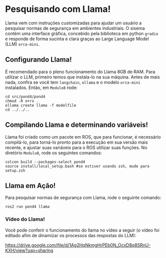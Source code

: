 # Pesquisando com Llama!
Llama vem com instruções customizadas para ajudar um usuário a pesquisar normas de segurança em ambientes industriais. O sisema contém uma interface gráfica, concebido pela biblioteca em python `gradio` e responde de forma sucinta e clara graças ao Large Language Model (LLM) `orca-mini`.

## Configurando Llama!
É recomendado para o pleno funcionamento do Llama 8GB de RAM. Para utilizar o LLM, primeiro temos que instala-lo na sua máquina. Antes de mais nada, confira se você tem `langchain`, `ollama` e o modelo `orca-mini` instalados. Então, em `Modulo8` rode:
```
cd src/pond4/pond4
chmod -R o+rx .
ollama create llama -f modelfile
cd ../../..
```

## Compilando Llama e determinando variáveis!
Llama foi criado como um pacote em ROS, que para funcionar, é necessário compilá-lo, para torná-lo pronto para a execução em sua versão mais recente, e ajustar suas variáveis para o ROS utilizar suas funções. No diretório `Modulo8`, rode os seguintes comandos:
```
colcon build --packages-select pond4
source install/local_setup.bash #se estiver usando zsh, mude para setup.zsh
```

## Llama em Ação!
Para pesquisar normas de segurança com Llama, rode o seguinte comando:
```
ros2 run pond4 llama
```

### Vídeo do Llama!
Você pode conferir o funcionamento do llama no vídeo a seguir (o vídeo foi editado afim de dinamizar os processos das respostas do LLM):

https://drive.google.com/file/d/1Ag2HqNkmgHrPEb0N_OcxD8q8SRnU-KXH/view?usp=sharing


